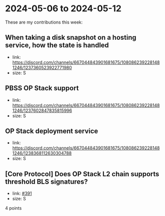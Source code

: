 # 2024-05-06 to 2024-05-12

These are my contributions this week:

## When taking a disk snapshot on a hosting service, how the state is handled

- link: https://discord.com/channels/667044843901681675/1080862392281481246/1237360523922771980
- size: S

## PBSS OP Stack support

- link: https://discord.com/channels/667044843901681675/1080862392281481246/1237602847835815996
- size: S

## OP Stack deployment service

- link: https://discord.com/channels/667044843901681675/1080862392281481246/1238368112630304788
- size: S

## [Core Protocol] Does OP Stack L2 chain supports threshold BLS signatures?

- link: [#391](https://github.com/ethereum-optimism/developers/discussions/391)
- size: S

4 points
